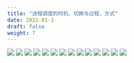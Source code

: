 ```yaml
---
title: "进程调度的时机、切换与过程、方式"
date: 2022-01-1
draft: false
weight: 7
---
```



![][img1]
![][img1_]
![][img2]
![][img2_]
![][img3]
![][img3_]
![][img4]
![][img4_]
![][img5]
![][img5_]
![][img6]
![][img6_]
![][img7]
![][img7_]


[img1]:../.././imgs/operating_system/2/微信截图_20220402220535.png
[img1_]:../../../imgs/operating_system/2/微信截图_20220402220535.png
[img2]:../.././imgs/operating_system/2/微信截图_20220402220606.png
[img2_]:../../../imgs/operating_system/2/微信截图_20220402220606.png
[img3]:../.././imgs/operating_system/2/微信截图_20220402220637.png
[img3_]:../../../imgs/operating_system/2/微信截图_20220402220637.png
[img4]:../.././imgs/operating_system/2/微信截图_20220402220652.png
[img4_]:../../../imgs/operating_system/2/微信截图_20220402220652.png

[img5]:../.././imgs/operating_system/2/微信截图_20220402220703.png
[img5_]:../../../imgs/operating_system/2/微信截图_20220402220703.png
[img6]:../.././imgs/operating_system/2/微信截图_20220402220717.png
[img6_]:../../../imgs/operating_system/2/微信截图_20220402220717.png
[img7]:../.././imgs/operating_system/2/微信截图_20220402220728.png
[img7_]:../../../imgs/operating_system/2/微信截图_20220402220728.png
